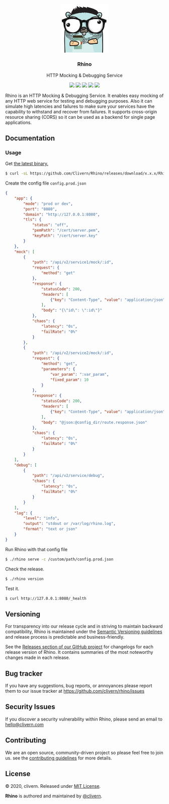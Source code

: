 <p align="center">
    <img alt="Rhino Logo" src="https://raw.githubusercontent.com/clivern/Rhino/master/assets/img/gopher.png?v=1.2.1" width="150" />
    <h3 align="center">Rhino</h3>
    <p align="center">HTTP Mocking & Debugging Service</p>
    <p align="center">
        <a href="https://travis-ci.com/Clivern/Rhino"><img src="https://travis-ci.com/Clivern/Rhino.svg?branch=master"></a>
        <a href="https://github.com/Clivern/Rhino/releases"><img src="https://img.shields.io/badge/Version-1.2.1-red.svg"></a>
        <a href="https://goreportcard.com/report/github.com/Clivern/Rhino"><img src="https://goreportcard.com/badge/github.com/clivern/Rhino?v=1.2.1"></a>
        <a href="https://hub.docker.com/r/clivern/rhino"><img src="https://img.shields.io/badge/Docker-Latest-green"></a>
        <a href="https://github.com/Clivern/Rhino/blob/master/LICENSE"><img src="https://img.shields.io/badge/LICENSE-MIT-orange.svg"></a>
    </p>
</p>

Rhino is an HTTP Mocking & Debugging Service. It enables easy mocking of any HTTP web service for testing and debugging purposes. Also it can simulate high latencies and failures to make sure your services have the capability to withstand and recover from failures. It supports cross-origin resource sharing (CORS) so it can be used as a backend for single page applications.


## Documentation

### Usage

Get [the latest binary.](https://github.com/Clivern/Rhino/releases)

```zsh
$ curl -sL https://github.com/Clivern/Rhino/releases/download/x.x.x/Rhino_x.x.x_OS_x86_64.tar.gz | tar xz
```

Create the config file `config.prod.json`

```json
{
    "app": {
        "mode": "prod or dev",
        "port": "8080",
        "domain": "http://127.0.0.1:8080",
        "tls": {
            "status": "off",
            "pemPath": "/cert/server.pem",
            "keyPath": "/cert/server.key"
        }
    },
    "mock": [
        {
            "path": "/api/v2/service1/mock/:id",
            "request": {
                "method": "get"
            },
            "response": {
                "statusCode": 200,
                "headers": [
                    {"key": "Content-Type", "value": "application/json"}
                ],
                "body": "{\"id\": \":id\"}"
            },
            "chaos": {
                "latency": "0s",
                "failRate": "0%"
            }
        },
        {
            "path": "/api/v2/service2/mock/:id",
            "request": {
                "method": "get",
                "parameters": {
                    "var_param": ":var_param",
                    "fixed_param": 10
                }
            },
            "response": {
                "statusCode": 200,
                "headers": [
                    {"key": "Content-Type", "value": "application/json"}
                ],
                "body": "@json:@config_dir/route.response.json"
            },
            "chaos": {
                "latency": "0s",
                "failRate": "0%"
            }
        }
    ],
    "debug": [
        {
            "path": "/api/v2/service/debug",
            "chaos": {
                "latency": "0s",
                "failRate": "0%"
            }
        }
    ],
    "log": {
        "level": "info",
        "output": "stdout or /var/log/rhino.log",
        "format": "text or json"
    }
}
```

Run Rhino with that config file

```zsh
$ ./rhino serve -c /custom/path/config.prod.json
```

Check the release.

```zsh
$ ./rhino version
```

Test it.

```zsh
$ curl http://127.0.0.1:8080/_health
```


## Versioning

For transparency into our release cycle and in striving to maintain backward compatibility, Rhino is maintained under the [Semantic Versioning guidelines](https://semver.org/) and release process is predictable and business-friendly.

See the [Releases section of our GitHub project](https://github.com/clivern/rhino/releases) for changelogs for each release version of Rhino. It contains summaries of the most noteworthy changes made in each release.


## Bug tracker

If you have any suggestions, bug reports, or annoyances please report them to our issue tracker at https://github.com/clivern/rhino/issues


## Security Issues

If you discover a security vulnerability within Rhino, please send an email to [hello@clivern.com](mailto:hello@clivern.com)


## Contributing

We are an open source, community-driven project so please feel free to join us. see the [contributing guidelines](CONTRIBUTING.md) for more details.


## License

© 2020, clivern. Released under [MIT License](https://opensource.org/licenses/mit-license.php).

**Rhino** is authored and maintained by [@clivern](http://github.com/clivern).

